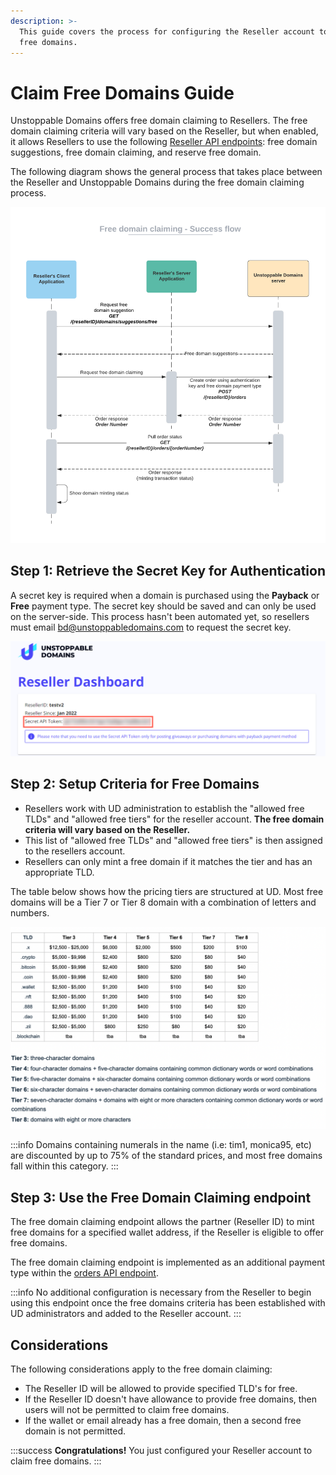 ```yaml
---
description: >-
  This guide covers the process for configuring the Reseller account to claim
  free domains.
---
```


# Claim Free Domains Guide

Unstoppable Domains offers free domain claiming to Resellers. The free domain claiming criteria will vary based on the Reseller, but when enabled, it allows Resellers to use the following [Reseller API endpoints](../reseller-api-endpoints.md): free domain suggestions, free domain claiming, and reserve free domain.&#x20;

The following diagram shows the general process that takes place between the Reseller and Unstoppable Domains during the free domain claiming process.

![Success flow for claiming free domains with UD](</images/Free domain claiming - Success flow.png>)

## Step 1: Retrieve the Secret Key for Authentication

A secret key is required when a domain is purchased using the **Payback** or **Free** payment type. The secret key should be saved and can only be used on the server-side. This process hasn't been automated yet, so resellers must email [bd@unstoppabledomains.com](mailto:bd@unstoppabledomains.com) to request the secret key.

![Location of Reseller API Token when enabled in the Reseller Dashboard](/images/reseller-api-secret.png)

## Step 2: Setup Criteria for Free Domains

* Resellers work with UD administration to establish the "allowed free TLDs" and "allowed free tiers" for the reseller account. **The free domain criteria will vary based on the Reseller.**
* This list of "allowed free TLDs" and "allowed free tiers" is then assigned to the resellers account.&#x20;
* Resellers can only mint a free domain if it matches the tier and has an appropriate TLD.

The table below shows how the pricing tiers are structured at UD. Most free domains will be a Tier 7 or Tier 8 domain with a combination of letters and numbers.

![Pricing tiers for UD domains](/images/domain-pricing-tiers.png)

:::info
Domains containing numerals in the name (i.e: tim1, monica95, etc) are discounted by up to 75% of the standard prices, and most free domains fall within this category.
:::

## Step 3: Use the Free Domain Claiming endpoint

The free domain claiming endpoint allows the partner (Reseller ID) to mint free domains for a specified wallet address, if the Reseller is eligible to offer free domains.

The free domain claiming endpoint is implemented as an additional payment type within the [orders API endpoint](../reseller-api-endpoints.md).&#x20;

:::info
No additional configuration is necessary from the Reseller to begin using this endpoint once the free domains criteria has been established with UD administrators and added to the Reseller account.
:::

## Considerations

The following considerations apply to the free domain claiming:

* The Reseller ID will be allowed to provide specified TLD's for free.
* If the Reseller ID doesn't have allowance to provide free domains, then users will not be permitted to claim free domains.
* If the wallet or email already has a free domain, then a second free domain is not permitted.

:::success
**Congratulations!** You just configured your Reseller account to claim free domains.
:::
